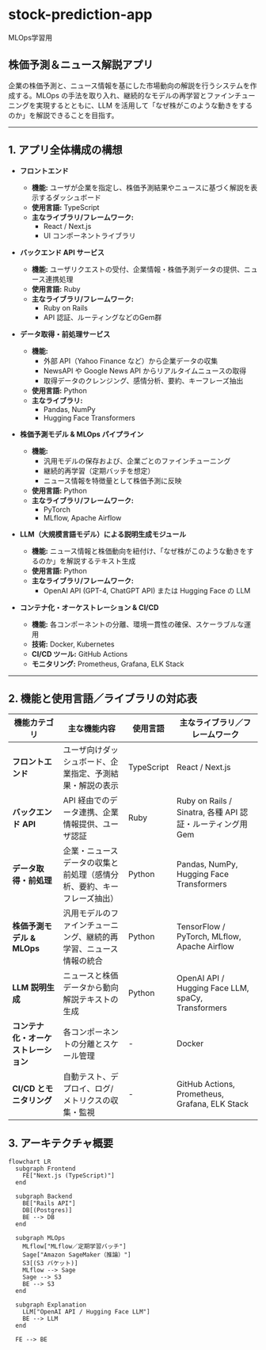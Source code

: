 # stock-prediction-app

MLOps学習用

## 株価予測＆ニュース解説アプリ

企業の株価予測と、ニュース情報を基にした市場動向の解説を行うシステムを作成する。MLOps の手法を取り入れ、継続的なモデルの再学習とファインチューニングを実現するとともに、LLM を活用して「なぜ株がこのような動きをするのか」を解説できることを目指す。

---

## 1. アプリ全体構成の構想

- **フロントエンド**
  - **機能:** ユーザが企業を指定し、株価予測結果やニュースに基づく解説を表示するダッシュボード
  - **使用言語:** TypeScript
  - **主なライブラリ/フレームワーク:**
    - React / Next.js
    - UI コンポーネントライブラリ

- **バックエンド API サービス**
  - **機能:** ユーザリクエストの受付、企業情報・株価予測データの提供、ニュース連携処理
  - **使用言語:** Ruby
  - **主なライブラリ/フレームワーク:**
    - Ruby on Rails
    - API 認証、ルーティングなどのGem群

- **データ取得・前処理サービス**
  - **機能:** 
    - 外部 API（Yahoo Finance など）から企業データの収集
    - NewsAPI や Google News API からリアルタイムニュースの取得
    - 取得データのクレンジング、感情分析、要約、キーフレーズ抽出
  - **使用言語:** Python
  - **主なライブラリ:**
    - Pandas, NumPy
    - Hugging Face Transformers

- **株価予測モデル & MLOps パイプライン**
  - **機能:** 
    - 汎用モデルの保存および、企業ごとのファインチューニング
    - 継続的再学習（定期バッチを想定）
    - ニュース情報を特徴量として株価予測に反映
  - **使用言語:** Python
  - **主なライブラリ/フレームワーク:**
    - PyTorch
    - MLflow, Apache Airflow

- **LLM（大規模言語モデル）による説明生成モジュール**
  - **機能:** ニュース情報と株価動向を紐付け、「なぜ株がこのような動きをするのか」を解説するテキスト生成
  - **使用言語:** Python
  - **主なライブラリ/フレームワーク:**
    - OpenAI API (GPT-4, ChatGPT API) または Hugging Face の LLM

- **コンテナ化・オーケストレーション & CI/CD**
  - **機能:** 各コンポーネントの分離、環境一貫性の確保、スケーラブルな運用
  - **技術:** Docker, Kubernetes
  - **CI/CD ツール:** GitHub Actions
  - **モニタリング:** Prometheus, Grafana, ELK Stack

---

## 2. 機能と使用言語／ライブラリの対応表

| 機能カテゴリ | 主な機能内容 | 使用言語 | 主なライブラリ／フレームワーク |
|------------|------------|---------|---------------------------|
| **フロントエンド** | ユーザ向けダッシュボード、企業指定、予測結果・解説の表示 | TypeScript | React / Next.js |
| **バックエンド API** | API 経由でのデータ連携、企業情報提供、ユーザ認証 | Ruby | Ruby on Rails / Sinatra, 各種 API 認証・ルーティング用 Gem |
| **データ取得・前処理** | 企業・ニュースデータの収集と前処理（感情分析、要約、キーフレーズ抽出）| Python | Pandas, NumPy, Hugging Face Transformers |
| **株価予測モデル & MLOps** | 汎用モデルのファインチューニング、継続的再学習、ニュース情報の統合 | Python | TensorFlow / PyTorch, MLflow, Apache Airflow |
| **LLM 説明生成** | ニュースと株価データから動向解説テキストの生成 | Python | OpenAI API / Hugging Face LLM, spaCy, Transformers |
| **コンテナ化・オーケストレーション** | 各コンポーネントの分離とスケール管理 | - | Docker |
| **CI/CD とモニタリング** | 自動テスト、デプロイ、ログ/メトリクスの収集・監視 | - | GitHub Actions, Prometheus, Grafana, ELK Stack |

## 3. アーキテクチャ概要

```mermaid
flowchart LR
  subgraph Frontend
    FE["Next.js (TypeScript)"]
  end

  subgraph Backend
    BE["Rails API"]
    DB[(Postgres)]
    BE --> DB
  end

  subgraph MLOps
    MLflow["MLflow／定期学習バッチ"]
    Sage["Amazon SageMaker（推論）"]
    S3[(S3 バケット)]
    MLflow --> Sage
    Sage --> S3
    BE --> S3
  end

  subgraph Explanation
    LLM["OpenAI API / Hugging Face LLM"]
    BE --> LLM
  end

  FE --> BE